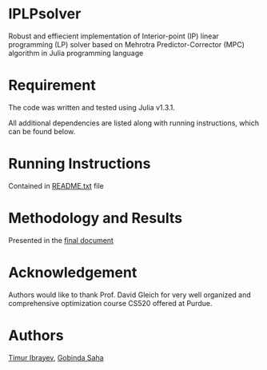 # IPLPsolver
Robust and effiecient implementation of Interior-point (IP) linear programming (LP) solver based on Mehrotra Predictor-Corrector (MPC) algorithm in Julia programming language

# Requirement
The code was written and tested using Julia v1.3.1. 

All additional dependencies are listed along with running instructions, which can be found below.

# Running Instructions
Contained in [README.txt](https://github.com/TimurIbrayev/IPLPsolver/blob/main/README.txt) file

# Methodology and Results
Presented in the [final document](https://github.com/TimurIbrayev/IPLPsolver/blob/main/docs/CS520_project_FINAL.pdf)

# Acknowledgement
Authors would like to thank Prof. David Gleich for very well organized and comprehensive optimization course CS520 offered at Purdue.

# Authors
[Timur Ibrayev](https://github.com/TimurIbrayev), [Gobinda Saha](https://github.com/sahagobinda)
